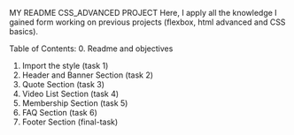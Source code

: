 MY README
CSS_ADVANCED PROJECT
Here, I apply all the knowledge I gained form working on previous projects (flexbox, html advanced and CSS basics).

Table of Contents:
0.	Readme and objectives
1.	Import the style (task 1)
2.	Header and Banner Section (task 2)
3.	Quote Section (task 3)
4.	Video List Section (task 4)
5.	Membership Section (task 5)
6.	FAQ Section (task 6)
7.	Footer Section (final-task)


